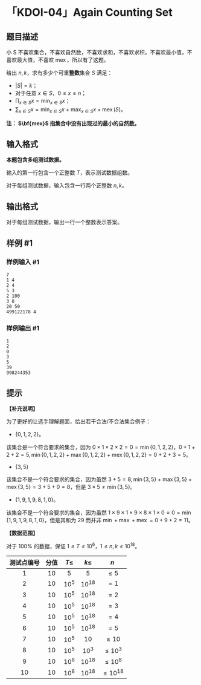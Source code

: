 # 「KDOI-04」Again Counting Set

## 题目描述

小 S 不喜欢集合，不喜欢自然数，不喜欢求和，不喜欢求积，不喜欢最小值，不喜欢最大值，不喜欢 $\operatorname{mex}$，所以有了这题。

给出 $n,k$，求有多少个可重**整数**集合 $S$ 满足：

* $|S|=k$；
* 对于任意 $x\in S$，$0\le x\le n$；
* $\displaystyle{\prod_{x\in S} x=\min_{x\in S} x}$；
* $\displaystyle{\sum_{x\in S} x=\min_{x\in S} x+\max_{x\in S}x+{\operatorname{mex}}(S)}$。

**注： $\bf{mex}$ 指集合中没有出现过的最小的自然数。**

## 输入格式

**本题包含多组测试数据。**

输入的第一行包含一个正整数 $T$，表示测试数据组数。

对于每组测试数据，输入包含一行两个正整数 $n,k$。

## 输出格式

对于每组测试数据，输出一行一个整数表示答案。

## 样例 #1

### 样例输入 #1
```
7
1 4
2 4
5 3
2 100
3 8
20 50
499122178 4
```

### 样例输出 #1

```
1
2
0
3
5
39
998244353
```

## 提示

**【补充说明】**

为了更好的让选手理解题面，给出若干合法/不合法集合例子：

+ $\{0,1,2,2\}$。

该集合是一个符合要求的集合，因为 $0\times 1\times 2\times 2=0=\min\{0,1,2,2\}$，$0+1+2+2=5,\min\{0,1,2,2\}+\max\{0,1,2,2\}+\operatorname{mex}\{0,1,2,2\}=0+2+3=5$。

+ $\{3,5\}$

该集合不是一个符合要求的集合，因为虽然 $3+5=8,\min\{3,5\}+\max\{3,5\}+\operatorname{mex}\{3,5\}=3+5+0=8$，但是 $3\times 5\not=\min\{3,5\}$。

+ $\{1,9,1,9,8,1,0\}$。

该集合不是一个符合要求的集合，因为虽然 $1\times 9\times 1\times 9\times 8\times 1\times 0=0=\min\{1,9,1,9,8,1,0\}$，但是其和为 $29$ 而并非 $\min+\max+\operatorname{mex}=0+9+2=11$。

**【数据范围】**  

对于 $100\%$ 的数据，保证 $1\le T\le10^6$，$1\le n,k\le10^{18}$。

|测试点编号|分值|$T\le$|$k\le$|$n$|
|:-:|:-:|:-:|:-:|:-:|
|$1$|$10$|$5$|$5$|$\le5$|
|$2$|$10$|$10^5$|$10^{18}$|$=1$|
|$3$|$10$|$10^5$|$10^{18}$|$=2$|
|$4$|$10$|$10^5$|$10^{18}$|$=3$|
|$5$|$10$|$10^5$|$10^{18}$|$=4$|
|$6$|$10$|$10^5$|$10^{18}$|$=5$|
|$7$|$10$|$10^5$|$10$|$\le10$|
|$8$|$10$|$10^5$|$10^3$|$\le10^3$|
|$9$|$10$|$10^6$|$10^{18}$|$\le10^{8}$|
|$10$|$10$|$10^6$|$10^{18}$|$\le10^{18}$|
